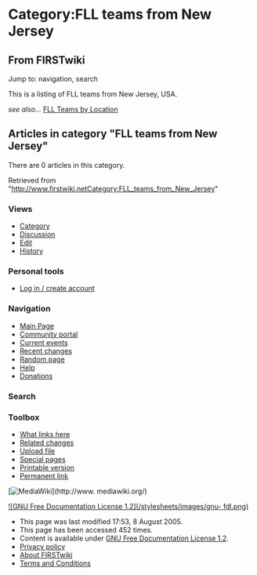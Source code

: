 # Category:FLL teams from New Jersey

## From FIRSTwiki

Jump to: navigation, search

This is a listing of FLL teams from New Jersey, USA.

_see also..._ [FLL Teams by Location](FLL_Teams_by_Location "FLL
Teams by Location")

## Articles in category "FLL teams from New Jersey"

There are 0 articles in this category.

Retrieved from "<http://www.firstwiki.netCategory:FLL_teams_from_New_Jersey>"

### Views

- [Category](Category:FLL_teams_from_New_Jersey)
- [Discussion](/index.php?title=Category_talk:FLL_teams_from_New_Jersey&action=edit)
- [Edit](/index.php?title=Category:FLL_teams_from_New_Jersey&action=edit)
- [History](/index.php?title=Category:FLL_teams_from_New_Jersey&action=history)

### Personal tools

- [Log in / create account](/index.php?title=Special:Userlogin&returnto=Category:FLL_teams_from_New_Jersey)

[](Main_Page "Main Page")

### Navigation

- [Main Page](Main_Page)
- [Community portal](FIRSTwiki:Community_portal)
- [Current events](Current_events)
- [Recent changes](Special:Recentchanges)
- [Random page](Special:Random)
- [Help](Help:Contents)
- [Donations](FIRSTwiki:Site_support)

### Search

### Toolbox

- [What links here](Special:Whatlinkshere/Category:FLL_teams_from_New_Jersey)
- [Related changes](Special:Recentchangeslinked/Category:FLL_teams_from_New_Jersey)
- [Upload file](Special:Upload)
- [Special pages](Special:Specialpages)
- [Printable version](/index.php?title=Category:FLL_teams_from_New_Jersey&printable=yes)
- [Permanent link](/index.php?title=Category:FLL_teams_from_New_Jersey&oldid=40621)

[![MediaWiki](/skins/common/images/poweredby_mediawiki_88x31.png)](http://www.
mediawiki.org/)

[![GNU Free Documentation License 1.2](/stylesheets/images/gnu-
fdl.png)](http://www.gnu.org/copyleft/fdl.html)

- This page was last modified 17:53, 8 August 2005.
- This page has been accessed 452 times.
- Content is available under [GNU Free Documentation License 1.2](http://www.gnu.org/copyleft/fdl.html "http://www.gnu.org/copyleft/fdl.html").
- [Privacy policy](FIRSTwiki:Privacy_policy "FIRSTwiki:Privacy policy")
- [About FIRSTwiki](FIRSTwiki:About "FIRSTwiki:About")
- [Terms and Conditions](FIRSTwiki:Terms_and_conditions "FIRSTwiki:Terms and conditions")
